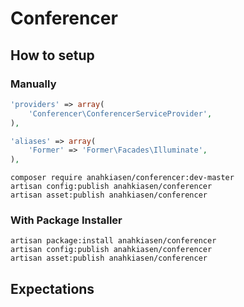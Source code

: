 # Conferencer

## How to setup

### Manually

```php
'providers' => array(
	'Conferencer\ConferencerServiceProvider',
),

'aliases' => array(
	'Former' => 'Former\Facades\Illuminate',
),
```

```
composer require anahkiasen/conferencer:dev-master
artisan config:publish anahkiasen/conferencer
artisan asset:publish anahkiasen/conferencer
```

### With Package Installer

```
artisan package:install anahkiasen/conferencer
artisan config:publish anahkiasen/conferencer
artisan asset:publish anahkiasen/conferencer
```

## Expectations

